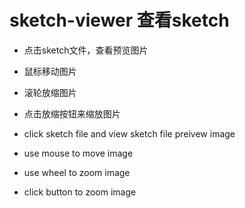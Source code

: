 # sketch-viewer 查看sketch

- 点击sketch文件，查看预览图片
- 鼠标移动图片
- 滚轮放缩图片
- 点击放缩按钮来缩放图片

- click sketch file and view sketch file preivew image
- use mouse to move image
- use wheel to zoom image
- click button to zoom image
